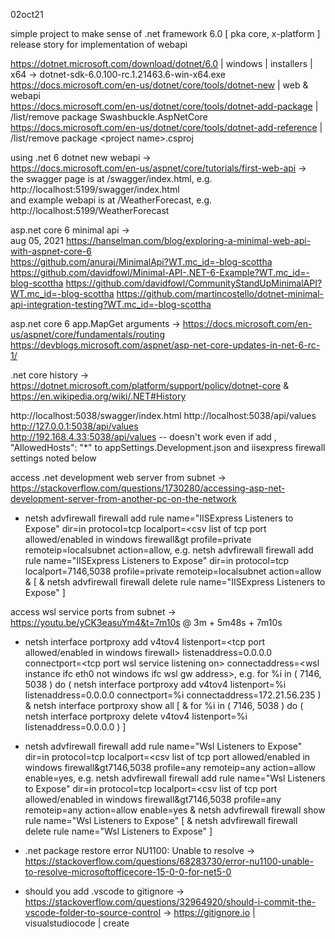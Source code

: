 02oct21

simple project to make sense of .net framework 6.0 [ pka core, x-platform ] release story for implementation of webapi  

https://dotnet.microsoft.com/download/dotnet/6.0 | windows | installers | x64 -> dotnet-sdk-6.0.100-rc.1.21463.6-win-x64.exe
https://docs.microsoft.com/en-us/dotnet/core/tools/dotnet-new | web & webapi  
https://docs.microsoft.com/en-us/dotnet/core/tools/dotnet-add-package | /list/remove package Swashbuckle.AspNetCore  
https://docs.microsoft.com/en-us/dotnet/core/tools/dotnet-add-reference | /list/remove package &lt;project name&gt;.csproj  
  
using .net 6 dotnet new webapi ->   
https://docs.microsoft.com/en-us/aspnet/core/tutorials/first-web-api ->  
the swagger page is at /swagger/index.html, e.g. http://localhost:5199/swagger/index.html  
and example webapi is at /WeatherForecast, e.g. http://localhost:5199/WeatherForecast  
  
asp<span></span>.net core 6 minimal api ->  
aug 05, 2021 https://hanselman.com/blog/exploring-a-minimal-web-api-with-aspnet-core-6  
https://github.com/anuraj/MinimalApi?WT.mc_id=-blog-scottha
https://github.com/davidfowl/Minimal-API-.NET-6-Example?WT.mc_id=-blog-scottha
https://github.com/davidfowl/CommunityStandUpMinimalAPI?WT.mc_id=-blog-scottha
https://github.com/martincostello/dotnet-minimal-api-integration-testing?WT.mc_id=-blog-scottha

asp<span></span>.net core 6 app.MapGet arguments -> 
https://docs.microsoft.com/en-us/aspnet/core/fundamentals/routing
https://devblogs.microsoft.com/aspnet/asp-net-core-updates-in-net-6-rc-1/

.net core history -> https://dotnet.microsoft.com/platform/support/policy/dotnet-core & https://en.wikipedia.org/wiki/.NET#History

http://localhost:5038/swagger/index.html
http://localhost:5038/api/values  
http://127.0.0.1:5038/api/values  
http://192.168.4.33:5038/api/values -- doesn't work even if add , "AllowedHosts": "*" to appSettings.Development.json and iisexpress firewall settings noted below  

access .net development web server from subnet -> https://stackoverflow.com/questions/1730280/accessing-asp-net-development-server-from-another-pc-on-the-network  
- netsh advfirewall firewall add rule name="IISExpress Listeners to Expose" dir=in protocol=tcp localport=&lt;csv list of tcp port allowed/enabled in windows firewall&gt profile=private remoteip=localsubnet action=allow, e.g. netsh advfirewall firewall add rule name="IISExpress Listeners to Expose" dir=in protocol=tcp localport=7146,5038 profile=private remoteip=localsubnet action=allow & [ & netsh advfirewall firewall delete rule name="IISExpress Listeners to Expose" ]  

access wsl service ports from subnet -> https://youtu.be/yCK3easuYm4&t=7m10s @ 3m + 5m48s + 7m10s 
- netsh interface portproxy add v4tov4 listenport=&lt;tcp port allowed/enabled in windows firewall&gt; listenaddress=0.0.0.0 connectport=&lt;tcp port wsl service listening on&gt; connectaddress=&lt;wsl instance ifc eth0 not windows ifc wsl gw address&gt;, e.g. for %i in ( 7146, 5038 ) do ( netsh interface portproxy add v4tov4 listenport=%i listenaddress=0.0.0.0 connectport=%i connectaddress=172.21.56.235 ) & netsh interface portproxy show all [ & for %i in ( 7146, 5038 ) do ( netsh interface portproxy delete v4tov4 listenport=%i listenaddress=0.0.0.0 ) ]  
+ netsh advfirewall firewall add rule name="Wsl Listeners to Expose" dir=in protocol=tcp localport=&lt;csv list of tcp port allowed/enabled in windows firewall&gt7146,5038 profile=any remoteip=any action=allow enable=yes, e.g. netsh advfirewall firewall add rule name="Wsl Listeners to Expose" dir=in protocol=tcp localport=&lt;csv list of tcp port allowed/enabled in windows firewall&gt7146,5038 profile=any remoteip=any action=allow enable=yes & netsh advfirewall firewall show rule name="Wsl Listeners to Expose" [ & netsh advfirewall firewall delete rule name="Wsl Listeners to Expose" ]  

- .net package restore error NU1100: Unable to resolve -> https://stackoverflow.com/questions/68283730/error-nu1100-unable-to-resolve-microsoftofficecore-15-0-0-for-net5-0  

- should you add .vscode to gitignore -> https://stackoverflow.com/questions/32964920/should-i-commit-the-vscode-folder-to-source-control -> https://gitignore.io | visualstudiocode | create  

